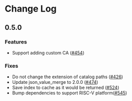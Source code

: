 # Change Log

## 0.5.0

### Features

- Support adding custom CA ([#454](https://github.com/tamasfe/taplo/pull/454))

### Fixes

- Do not change the extension of catalog paths ([#426](https://github.com/tamasfe/taplo/pull/426))
- Update json_value_merge to 2.0.0 ([#474](https://github.com/tamasfe/taplo/pull/474))
- Save index to cache as it would be returned ([#524](https://github.com/tamasfe/taplo/pull/524))
- Bump dependencies to support RISC-V platform([#545](https://github.com/tamasfe/taplo/pull/545))
